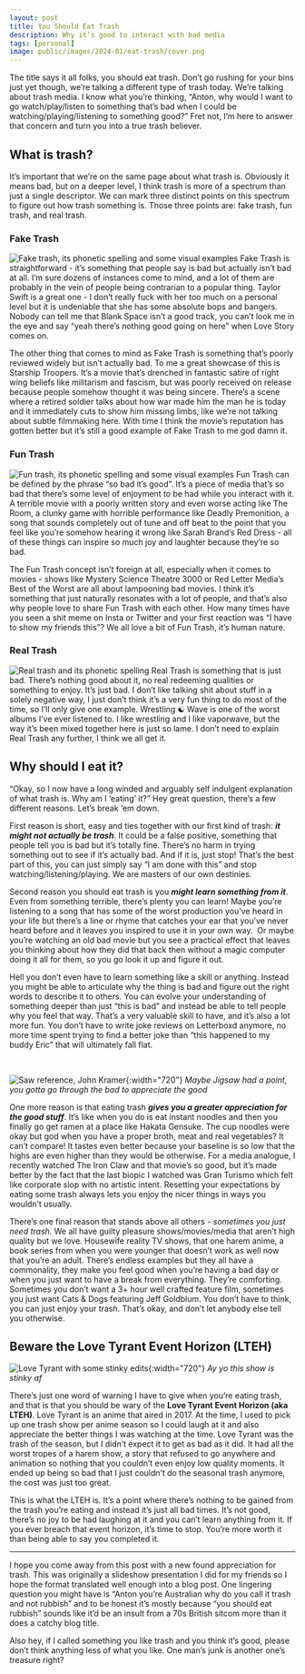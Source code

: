 ```yaml
---
layout: post
title: You Should Eat Trash
description: Why it’s good to interact with bad media
tags: [personal]
image: public/images/2024-01/eat-trash/cover.png
---
```

The title says it all folks, you should eat trash. Don’t go rushing for your bins just yet though, we’re talking a different type of trash today. We’re talking about trash media. I know what you’re thinking, “Anton, why would I want to go watch/play/listen to something that’s bad when I could be watching/playing/listening to something good?” Fret not, I’m here to answer that concern and turn you into a true trash believer. 

## What is trash?
It’s important that we’re on the same page about what trash is. Obviously it means bad, but on a deeper level, I think trash is more of a spectrum than just a single descriptor. We can mark three distinct points on this spectrum to figure out how trash something is. Those three points are: fake trash, fun trash, and real trash. 

### Fake Trash
![Fake trash, its phonetic spelling and some visual examples](/public/images/2024-01/eat-trash/fake-trash.png)
Fake Trash is straightforward - it’s something that people say is bad but actually isn’t bad at all. I’m sure dozens of instances come to mind, and a lot of them are probably in the vein of people being contrarian to a popular thing. Taylor Swift is a great one - I don’t really fuck with her too much on a personal level but it is undeniable that she has some absolute bops and bangers. Nobody can tell me that Blank Space isn’t a good track, you can’t look me in the eye and say “yeah there’s nothing good going on here” when Love Story comes on. 

The other thing that comes to mind as Fake Trash is something that’s poorly reviewed widely but isn’t actually bad. To me a great showcase of this is Starship Troopers. It’s a movie that’s drenched in fantastic satire of right wing beliefs like militarism and fascism, but was poorly received on release because people somehow thought it was being sincere. There’s a scene where a retired soldier talks about how war made him the man he is today and it immediately cuts to show him missing limbs, like we’re not talking about subtle filmmaking here. With time I think the movie’s reputation has gotten better but it’s still a good example of Fake Trash to me god damn it.

### Fun Trash
![Fun trash, its phonetic spelling and some visual examples](/public/images/2024-01/eat-trash/fun-trash.png)
Fun Trash can be defined by the phrase “so bad it’s good”. It’s a piece of media that’s so bad that there’s some level of enjoyment to be had while you interact with it. A terrible movie with a poorly written story and even worse acting like The Room, a clunky game with horrible performance like Deadly Premonition, a song that sounds completely out of tune and off beat to the point that you feel like you’re somehow hearing it wrong like Sarah Brand’s Red Dress - all of these things can inspire so much joy and laughter because they’re so bad. 

The Fun Trash concept isn’t foreign at all, especially when it comes to movies - shows like Mystery Science Theatre 3000 or Red Letter Media’s Best of the Worst are all about lampooning bad movies. I think it’s something that just naturally resonates with a lot of people, and that’s also why people love to share Fun Trash with each other. How many times have you seen a shit meme on Insta or Twitter and your first reaction was “I have to show my friends this”? We all love a bit of Fun Trash, it’s human nature.

### Real Trash
![Real trash and its phonetic spelling](/public/images/2024-01/eat-trash/real-trash.png)
Real Trash is something that is just bad. There’s nothing good about it, no real redeeming qualities or something to enjoy. It’s just bad. I don’t like talking shit about stuff in a solely negative way, I just don’t think it’s a very fun thing to do most of the time, so I’ll only give one example. Wrestling ☯ Wave is one of the worst albums I’ve ever listened to. I like wrestling and I like vaporwave, but the way it’s been mixed together here is just so lame. I don’t need to explain Real Trash any further, I think we all get it. 

## Why should I eat it?
“Okay, so I now have a long winded and arguably self indulgent explanation of what trash is. Why am I ‘eating’ it?” Hey great question, there’s a few different reasons. Let’s break ‘em down.

First reason is short, easy and ties together with our first kind of trash: **_it might not actually be trash_**. It could be a false positive, something that people tell you is bad but it’s totally fine. There’s no harm in trying something out to see if it’s actually bad. And if it is, just stop! That’s the best part of this, you can just simply say “I am done with this” and stop watching/listening/playing. We are masters of our own destinies. 

Second reason you should eat trash is you **_might learn something from it_**. Even from something terrible, there’s plenty you can learn! Maybe you’re listening to a song that has some of the worst production you’ve heard in your life but there’s a line or rhyme that catches your ear that you’ve never heard before and it leaves you inspired to use it in your own way.  Or maybe you’re watching an old bad movie but you see a practical effect that leaves you thinking about how they did that back then without a magic computer doing it all for them, so you go look it up and figure it out.

Hell you don’t even have to learn something like a skill or anything. Instead you might be able to articulate why the thing is bad and figure out the right words to describe it to others. You can evolve your understanding of something deeper than just “this is bad” and instead be able to tell people why you feel that way. That’s a very valuable skill to have, and it’s also a lot more fun. You don’t have to write joke reviews on Letterboxd anymore, no more time spent trying to find a better joke than “this happened to my buddy Eric” that will ultimately fall flat.

<br/>

![Saw reference, John Kramer](/public/images/2024-01/eat-trash/saw-reference.jpg){:width="720"}
*Maybe Jigsaw had a point, you gotta go through the bad to appreciate the good*

One more reason is that eating trash **_gives you a greater appreciation for the good stuff_**. It’s like when you do is eat instant noodles and then you finally go get ramen at a place like Hakata Gensuke. The cup noodles were okay but god when you have a proper broth, meat and real vegetables? It can’t compare! It tastes even better because your baseline is so low that the highs are even higher than they would be otherwise. For a media analogue, I recently watched The Iron Claw and that movie’s so good, but it’s made better by the fact that the last biopic I watched was Gran Turismo which felt like corporate slop with no artistic intent. Resetting your expectations by eating some trash always lets you enjoy the nicer things in ways you wouldn’t usually.

There’s one final reason that stands above all others - _sometimes you just need trash._ We all have guilty pleasure shows/movies/media that aren’t high quality but we love. Housewife reality TV shows, that one harem anime, a book series from when you were younger that doesn’t work as well now that you’re an adult. There’s endless examples but they all have a commonality, they make you feel good when you’re having a bad day or when you just want to have a break from everything. They’re comforting. Sometimes you don’t want a 3+ hour well crafted feature film, sometimes you just want Cats & Dogs featuring Jeff Goldblum. You don’t have to think, you can just enjoy your trash. That’s okay, and don’t let anybody else tell you otherwise.

## Beware the Love Tyrant Event Horizon (LTEH)
![Love Tyrant with some stinky edits](/public/images/2024-01/eat-trash/love-tyrant.png){:width="720"}
*Ay yo this show is stinky af*

There’s just one word of warning I have to give when you’re eating trash, and that is that you should be wary of the **Love Tyrant Event Horizon (aka LTEH)**. Love Tyrant is an anime that aired in 2017. At the time, I used to pick up one trash show per anime season so I could laugh at it and also appreciate the better things I was watching at the time. Love Tyrant was the trash of the season, but I didn’t expect it to get as bad as it did. It had all the worst tropes of a harem show, a story that refused to go anywhere and animation so nothing that you couldn’t even enjoy low quality moments. It ended up being so bad that I just couldn’t do the seasonal trash anymore, the cost was just too great. 


This is what the LTEH is. It’s a point where there’s nothing to be gained from the trash you’re eating and instead it’s just all bad times. It’s not good, there’s no joy to be had laughing at it and you can’t learn anything from it. If you ever breach that event horizon, it’s time to stop. You’re more worth it than being able to say you completed it. 

<hr/>

I hope you come away from this post with a new found appreciation for trash. This was originally a slideshow presentation I did for my friends so I hope the format translated well enough into a blog post. One lingering question you might have is “Anton you’re Australian why do you call it trash and not rubbish” and to be honest it’s mostly because “you should eat rubbish” sounds like it’d be an insult from a 70s British sitcom more than it does a catchy blog title. 

Also hey, if I called something you like trash and you think it’s good, please don’t think anything less of what you like. One man’s junk is another one’s treasure right?